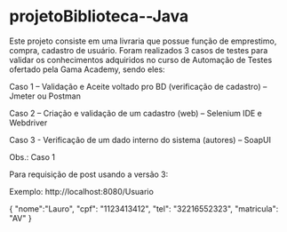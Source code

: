 # projetoBiblioteca--Java

Este projeto consiste em uma livraria que possue função de emprestimo, compra, cadastro de usuário. Foram realizados 3 casos de testes para validar os conhecimentos 
adquiridos no curso de Automação de Testes ofertado pela Gama Academy, sendo eles:

Caso 1 – Validação e Aceite voltado pro BD (verificação de cadastro) – Jmeter ou Postman

Caso 2 – Criação e validação de um cadastro (web) – Selenium IDE e Webdriver

Caso 3 -  Verificação de um dado interno do sistema (autores) – SoapUI 

Obs.: Caso 1

Para requisição de post usando a versão 3:

Exemplo:
http://localhost:8080/Usuario

{
    "nome":"Lauro",
    "cpf": "1123413412",
    "tel": "32216552323",
    "matricula": "AV"
}
